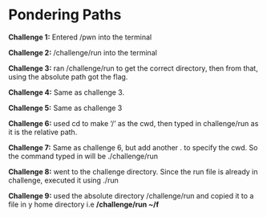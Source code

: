 # Pondering Paths

**Challenge 1:** Entered /pwn into the terminal 

**Challenge 2:** /challenge/run into the terminal 

**Challenge 3:** ran /challenge/run to get the correct directory, then from that, using the absolute path got the flag.

**Challenge 4:** Same as challenge 3. 

**Challenge 5:** Same as challenge 3

**Challenge 6:** used cd to make ‘/’ as the cwd, then typed in challenge/run as it is the relative path. 

**Challenge 7:** Same as challenge 6, but add another . to specify the cwd. So the command typed in will be ./challenge/run

**Challenge 8:** went to the challenge directory. Since the run file is already in challenge, executed it using ./run

**Challenge 9:** used the absolute directory /challenge/run and copied it to a file in y home directory i.e **/challenge/run ~/f**

